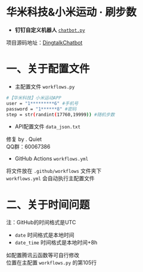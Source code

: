 # **华米科技&小米运动 · 刷步数**

* **钉钉自定义机器人** [`chatbot.py`](https://github.com/zhuifengshen/DingtalkChatbot/blob/master/dingtalkchatbot/chatbot.py)

项目源码地址：[DingtalkChatbot](https://github.com/zhuifengshen/DingtalkChatbot)

# 一、关于配置文件

* 主配置文件 `workflows.py`

```bash
#【华米科技】小米运动APP
user = "1*********6" #手机号
password = "1******8" #密码
step = str(randint(17760,19999)) #随机步数
```

* API配置文件 `data_json.txt`

修复 by . Quiet  
QQ群：60067386

* GitHub Actions `workflows.yml`

将文件放在 `.github/workflows` 文件夹下  
`workflows.yml` 会自动执行主配置文件

# 二、关于时间问题

注：GitHub的时间格式是UTC
* `date` 时间格式是本地时间
* `date_time` 时间格式是本地时间+8h

如配置腾讯云函数等可自行修改  
位置在主配置 `workflows.py` 的第105行
